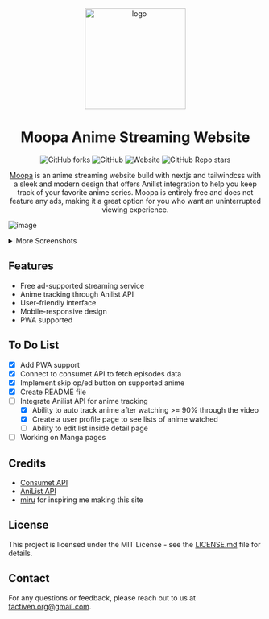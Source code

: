 <div align="center">
<a href="https://moopa.live">
  <img src="https://user-images.githubusercontent.com/97084324/234460363-216b29d3-acba-4c29-a321-780de84c9ab0.png" alt="logo" width="200"/>
</a>
</div>

<h1 align="center">Moopa Anime Streaming Website</h1>

<div align="center">

  ![GitHub forks](https://img.shields.io/github/forks/DevanAbinaya/moopa-v3?style=flat-square) ![GitHub](https://img.shields.io/github/license/DevanAbinaya/moopa-v3?style=flat-square) ![Website](https://img.shields.io/website?style=flat-square&url=https%3A%2F%2Fmoopa.live) ![GitHub Repo stars](https://img.shields.io/github/stars/DevanAbinaya/moopa-v3?style=flat-square)
</div>

<p align="center"><a href="https://moopa.live">Moopa</a> is an anime streaming website build with nextjs and tailwindcss with a sleek and modern design that offers Anilist integration to help you keep track of your favorite anime series. Moopa is entirely free and does not feature any ads, making it a great option for you who want an uninterrupted viewing experience.</p>

![image](https://user-images.githubusercontent.com/97084324/234473045-8c648633-1f85-4815-b784-75d32bbdc2a7.png)


<details>
<summary>More Screenshots</summary>

<h5 align="center">Home page after you login</h5>
<img src="https://user-images.githubusercontent.com/97084324/234463979-4b4fa1ba-34cb-4ae4-b4e1-59500b24ac6f.png"/>

<h5 align="center">Profile Page</h5>
<img src="https://user-images.githubusercontent.com/97084324/234464677-bea15269-891e-4b33-b6e4-85a3e2ea31f7.png"/>
 
<h5 align="center">Info page for PC/Mobile</h5>
<p align="center">
<img src="https://user-images.githubusercontent.com/97084324/234465043-abcec35c-7f20-47b3-bb67-ca34dd136687.png" width="712"/>
<img src="https://user-images.githubusercontent.com/97084324/234465307-c81f29a5-b209-4234-abc3-5d18243bebf4.png" width="200"/>
</p>

<h5 align="center">Watch Page</h5>
<img src="https://user-images.githubusercontent.com/97084324/234466915-c2107ee5-5cfe-4cf5-9da4-9ad02aaf066a.png"/>
 
</details>

## Features

- Free ad-supported streaming service
- Anime tracking through Anilist API
- User-friendly interface
- Mobile-responsive design
- PWA supported

## To Do List

- [x] Add PWA support
- [x] Connect to consumet API to fetch episodes data
- [x] Implement skip op/ed button on supported anime
- [x] Create README file
- [ ] Integrate Anilist API for anime tracking
  - [x] Ability to auto track anime after watching >= 90% through the video
  - [x] Create a user profile page to see lists of anime watched
  - [ ] Ability to edit list inside detail page
- [ ] Working on Manga pages

## Credits

- [Consumet API](https://github.com/consumet/api.consumet.org)
- [AniList API](https://github.com/AniList/ApiV2-GraphQL-Docs)
- [miru](https://github.com/ThaUnknown/miru/blob/master/README.md?plain=1) for inspiring me making this site

## License

This project is licensed under the MIT License - see the [LICENSE.md](LICENSE.md) file for details.

## Contact

For any questions or feedback, please reach out to us at [factiven.org@gmail.com](mailto:factiven.org@gmail.com).
